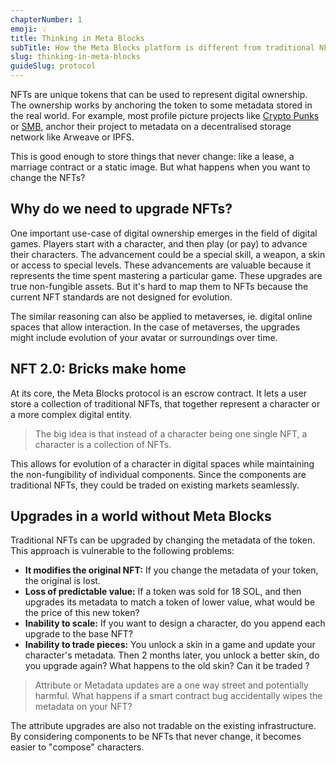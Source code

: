 ```yaml
---
chapterNumber: 1
emoji: 💡
title: Thinking in Meta Blocks
subTitle: How the Meta Blocks platform is different from traditional NFT
slug: thinking-in-meta-blocks
guideSlug: protocol
---
```

NFTs are unique tokens that can be used to represent digital ownership. The ownership works by anchoring the token to some metadata stored in the real world. For example, most profile picture projects like [Crypto Punks](https://www.larvalabs.com/cryptopunks) or [SMB](https://solanamonkey.business/), anchor their project to metadata on a decentralised storage network like Arweave or IPFS.

This is good enough to store things that never change: like a lease, a marriage contract or a static image. But what happens when you want to change the NFTs?

## Why do we need to upgrade NFTs?

One important use-case of digital ownership emerges in the field of digital games. Players start with a character, and then play (or pay) to advance their characters. The advancement could be a special skill, a weapon, a skin or access to special levels. These advancements are valuable because it represents the time spent mastering a particular game. These upgrades are true non-fungible assets. But it's hard to map them to NFTs because the current NFT standards are not designed for evolution.

The similar reasoning can also be applied to metaverses, ie. digital online spaces that allow interaction. In the case of metaverses, the upgrades might include evolution of your avatar or surroundings over time.

## NFT 2.0: Bricks make home

At its core, the Meta Blocks protocol is an escrow contract. It lets a user store a collection of traditional NFTs, that together represent a character or a more complex digital entity.

> The big idea is that instead of a character being one single NFT, a character is a collection of NFTs.

This allows for evolution of a character in digital spaces while maintaining the non-fungibility of individual components. Since the components are traditional NFTs, they could be traded on existing markets seamlessly. 

## Upgrades in a world without Meta Blocks

Traditional NFTs can be upgraded by changing the metadata of the token. This approach is vulnerable to the following problems:

* **It modifies the original NFT:** If you change the metadata of your token, the original is lost. 
* **Loss of predictable value:** If a token was sold for 18 SOL, and then upgrades its metadata to match a token of lower value, what would be the price of this new token? 
* **Inability to scale:** If you want to design a character, do you append each upgrade to the base NFT?
* **Inability to trade pieces:** You unlock a skin in a game and update your character's metadata. Then 2 months later, you unlock a better skin, do you upgrade again? What happens to the old skin? Can it be traded ?

> Attribute or Metadata updates are a one way street and potentially harmful. What happens if a smart contract bug accidentally wipes the metadata on your NFT? 

The attribute upgrades are also not tradable on the existing infrastructure. By considering components to be NFTs that never change, it becomes easier to "compose" characters.